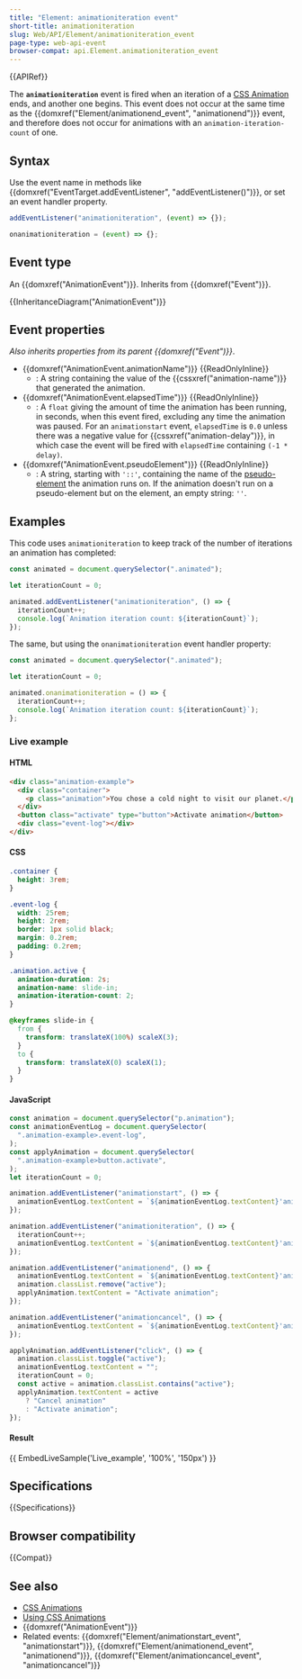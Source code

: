 ```yaml
---
title: "Element: animationiteration event"
short-title: animationiteration
slug: Web/API/Element/animationiteration_event
page-type: web-api-event
browser-compat: api.Element.animationiteration_event
---
```


{{APIRef}}

The **`animationiteration`** event is fired when an iteration of a [CSS Animation](/en-US/docs/Web/CSS/CSS_Animations) ends, and another one begins. This event does not occur at the same time as the {{domxref("Element/animationend_event", "animationend")}} event, and therefore does not occur for animations with an `animation-iteration-count` of one.

## Syntax

Use the event name in methods like {{domxref("EventTarget.addEventListener", "addEventListener()")}}, or set an event handler property.

```js
addEventListener("animationiteration", (event) => {});

onanimationiteration = (event) => {};
```

## Event type

An {{domxref("AnimationEvent")}}. Inherits from {{domxref("Event")}}.

{{InheritanceDiagram("AnimationEvent")}}

## Event properties

_Also inherits properties from its parent {{domxref("Event")}}_.

- {{domxref("AnimationEvent.animationName")}} {{ReadOnlyInline}}
  - : A string containing the value of the {{cssxref("animation-name")}} that generated the animation.
- {{domxref("AnimationEvent.elapsedTime")}} {{ReadOnlyInline}}
  - : A `float` giving the amount of time the animation has been running, in seconds, when this event fired, excluding any time the animation was paused. For an `animationstart` event, `elapsedTime` is `0.0` unless there was a negative value for {{cssxref("animation-delay")}}, in which case the event will be fired with `elapsedTime` containing `(-1 * delay)`.
- {{domxref("AnimationEvent.pseudoElement")}} {{ReadOnlyInline}}
  - : A string, starting with `'::'`, containing the name of the [pseudo-element](/en-US/docs/Web/CSS/Pseudo-elements) the animation runs on. If the animation doesn't run on a pseudo-element but on the element, an empty string: `''`.

## Examples

This code uses `animationiteration` to keep track of the number of iterations an animation has completed:

```js
const animated = document.querySelector(".animated");

let iterationCount = 0;

animated.addEventListener("animationiteration", () => {
  iterationCount++;
  console.log(`Animation iteration count: ${iterationCount}`);
});
```

The same, but using the `onanimationiteration` event handler property:

```js
const animated = document.querySelector(".animated");

let iterationCount = 0;

animated.onanimationiteration = () => {
  iterationCount++;
  console.log(`Animation iteration count: ${iterationCount}`);
};
```

### Live example

#### HTML

```html
<div class="animation-example">
  <div class="container">
    <p class="animation">You chose a cold night to visit our planet.</p>
  </div>
  <button class="activate" type="button">Activate animation</button>
  <div class="event-log"></div>
</div>
```

#### CSS

```css
.container {
  height: 3rem;
}

.event-log {
  width: 25rem;
  height: 2rem;
  border: 1px solid black;
  margin: 0.2rem;
  padding: 0.2rem;
}

.animation.active {
  animation-duration: 2s;
  animation-name: slide-in;
  animation-iteration-count: 2;
}

@keyframes slide-in {
  from {
    transform: translateX(100%) scaleX(3);
  }
  to {
    transform: translateX(0) scaleX(1);
  }
}
```

#### JavaScript

```js
const animation = document.querySelector("p.animation");
const animationEventLog = document.querySelector(
  ".animation-example>.event-log",
);
const applyAnimation = document.querySelector(
  ".animation-example>button.activate",
);
let iterationCount = 0;

animation.addEventListener("animationstart", () => {
  animationEventLog.textContent = `${animationEventLog.textContent}'animation started' `;
});

animation.addEventListener("animationiteration", () => {
  iterationCount++;
  animationEventLog.textContent = `${animationEventLog.textContent}'animation iterations: ${iterationCount}' `;
});

animation.addEventListener("animationend", () => {
  animationEventLog.textContent = `${animationEventLog.textContent}'animation ended'`;
  animation.classList.remove("active");
  applyAnimation.textContent = "Activate animation";
});

animation.addEventListener("animationcancel", () => {
  animationEventLog.textContent = `${animationEventLog.textContent}'animation canceled'`;
});

applyAnimation.addEventListener("click", () => {
  animation.classList.toggle("active");
  animationEventLog.textContent = "";
  iterationCount = 0;
  const active = animation.classList.contains("active");
  applyAnimation.textContent = active
    ? "Cancel animation"
    : "Activate animation";
});
```

#### Result

{{ EmbedLiveSample('Live_example', '100%', '150px') }}

## Specifications

{{Specifications}}

## Browser compatibility

{{Compat}}

## See also

- [CSS Animations](/en-US/docs/Web/CSS/CSS_Animations)
- [Using CSS Animations](/en-US/docs/Web/CSS/CSS_Animations/Using_CSS_animations)
- {{domxref("AnimationEvent")}}
- Related events: {{domxref("Element/animationstart_event", "animationstart")}}, {{domxref("Element/animationend_event", "animationend")}}, {{domxref("Element/animationcancel_event", "animationcancel")}}
